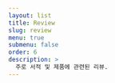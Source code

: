 ```yaml
---
layout: list
title: Review
slug: review
menu: true
submenu: false
order: 6
description: >
  주로 서적 및 제품에 관련된 리뷰.
---
```

